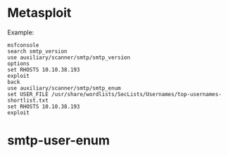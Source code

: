 # Metasploit

Example:

```
msfconsole
search smtp_version
use auxiliary/scanner/smtp/smtp_version
options
set RHOSTS 10.10.38.193
exploit
back
use auxiliary/scanner/smtp/smtp_enum 
set USER_FILE /usr/share/wordlists/SecLists/Usernames/top-usernames-shortlist.txt
set RHOSTS 10.10.38.193
exploit
```

# smtp-user-enum